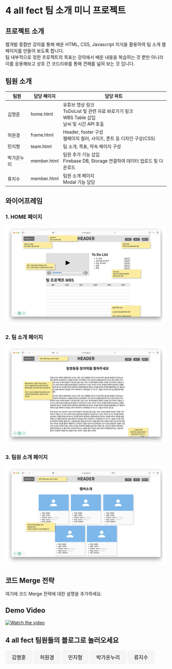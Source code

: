 # 4 all fect 팀 소개 미니 프로젝트

## 프로젝트 소개
웹개발 종합반 강의를 통해 배운 HTML, CSS, Javascript 지식을 활용하여 팀 소개 웹 페이지를 만들어 보도록 합니다.<br>
팀 내부적으로 정한 프로젝트의 목표는 강의에서 배운 내용을 복습하는 것 뿐만 아니라 이를 응용해보고 상호 간 코드리뷰를 통해 견해를 넓혀 보는 것 입니다.

## 팀원 소개
<table>
    <thead>
        <tr>
            <th>팀원</th>
            <th>담당 페이지</th>
            <th>담당 파트</th>
        </tr>
    </thead>
    <tbody>
        <tr>
            <td>김명훈</td>
            <td>home.html</td>
            <td>유튜브 영상 링크<br>ToDoList 및 관련 자료 바로가기 링크<br>WBS Table 삽입<br>날씨 및 시간 API 호출</td>
        </tr>
        <tr>
            <td>허원경</td>
            <td>frame.html</td>
            <td>Header, footer 구성<br>웹페이지 컬러, 사이즈, 폰트 등 디자인 구성(CSS)</td>
        </tr>
        <tr>
            <td>민지형</td>
            <td>team.html</td>
            <td>팀 소개, 목표, 약속 페이지 구성</td>
        </tr>
        <tr>
            <td>박가온누리</td>
            <td>member.html</td>
            <td>팀원 추가 기능 삽입<br>Firebase DB, Storage 연결하여 데이터 업로드 및 다운로드</td>
        </tr>
        <tr>
            <td>류지수</td>
            <td>member.html</td>
            <td>팀원 소개 페이지<br>Modal 기능 담당</td>
        </tr>
    </tbody>
</table>

## 와이어프레임

### 1. HOME 페이지
<img src="assets/arch/arch1.png" alt="HOME 페이지 와이어프레임" style="max-width:100%; height:auto;">

### 2. 팀 소개 페이지
<img src="assets/arch/arch2.png" alt="팀 소개 페이지 와이어프레임" style="max-width:100%; height:auto;">

### 3. 팀원 소개 페이지
<img src="assets/arch/arch3.png" alt="팀원 소개 페이지 와이어프레임" style="max-width:100%; height:auto;">

## 코드 Merge 전략
여기에 코드 Merge 전략에 대한 설명을 추가하세요.

## Demo Video
[![Watch the video](https://img.youtube.com/vi/gCQFvp6iU7k/maxresdefault.jpg)](https://www.youtube.com/watch?v=gCQFvp6iU7k)

## 4 all fect 팀원들의 블로그로 놀러오세요
<a href="https://www.example.com" class="button-link" style="display:inline-block; padding:10px 20px; font-size:16px; color:black; background-color:#F5F5F5; text-align:center; text-decoration:none; border-radius:4px; border:none;">김명훈</a>
<a href="https://www.example.com" class="button-link" style="display:inline-block; padding:10px 20px; font-size:16px; color:black; background-color:#F5F5F5; text-align:center; text-decoration:none; border-radius:4px; border:none;">허원경</a>
<a href="https://www.example.com" class="button-link" style="display:inline-block; padding:10px 20px; font-size:16px; color:black; background-color:#F5F5F5; text-align:center; text-decoration:none; border-radius:4px; border:none;">민지형</a>
<a href="https://www.example.com" class="button-link" style="display:inline-block; padding:10px 20px; font-size:16px; color:black; background-color:#F5F5F5; text-align:center; text-decoration:none; border-radius:4px; border:none;">박가온누리</a>
<a href="https://www.example.com" class="button-link" style="display:inline-block; padding:10px 20px; font-size:16px; color:black; background-color:#F5F5F5; text-align:center; text-decoration:none; border-radius:4px; border:none;">류지수</a>
